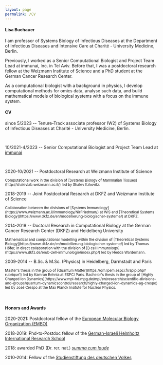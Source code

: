 ```yaml
---
layout: page
permalink: /CV
---
```


#### Lisa Buchauer

I am professor of Systems Biology of Infectious Diseases at the Department of Infectious Diseases and Intensive Care at Charité - University Medicine, Berlin.  

Previously, I worked as a Senior Computational Biologist and Project Team Lead at immunai, Inc. in Tel Aviv. Before that, I was a postdoctoral research fellow at the Weizmann Institute of Science and a PhD student at the German Cancer Research Center.  

As a computational biologist with a background in physics, I develop computational methods for omics data, analyse such data, and build mathematical models of biological systems with a focus on the immune system.


#### CV

since 5/2023 -- Tenure-Track associate professor (W2) of Systems Biology of Infectious Diseases at Charité - University Medicine, Berlin.

<br>

10/2021-4/2023 -- Senior Computational Biologist and Project Team Lead at [immunai](https://www.immunai.com/)

<br>

2020-10/2021 -- Postdoctoral Research at Weizmann Institute of Science

  <small>
Computational work in the division of [Systems Biology of Mammalian Tissues](http://shalevlab.weizmann.ac.il/) led by Shalev Itzkovitz.  
  </small>
<br>

2018-2019 -- Joint Postdoctoral Research at DKFZ and Weizmann Institute of Science

  <small>
Collaboration between the divisions of [Systems Immunology](https://www.weizmann.ac.il/immunology/NirFriedman/) at WIS and [Theoretical Systems Biology](https://www.dkfz.de/en/modellierung-biologischer-systeme/) at DKFZ.  
  </small>
<br>

2014-2018 -- Doctoral Research in Computational Biology at the German Cancer Research Center (DKFZ) and Heidelberg University

  <small>
Mathematical and computational modelling within the division of [Theoretical Systems Biology](https://www.dkfz.de/en/modellierung-biologischer-systeme/) led by Thomas Höfer, in direct collaboration with the division of [B cell Immunology](https://www.dkfz.de/en/b-zell-immunologie/index.php/) led by Hedda Wardemann.  
  </small>
<br>

2009-2014 -- B.Sc. & M.Sc. (Physics) in Heidelberg, Darmstadt and Paris

  <small>
Master's thesis in the group of [Quantum Matter](https://qm.lpem.espci.fr/spip.php?rubrique1) led by Kamran Behnia at ESPCI Paris.  
  </small>
  
  <small>
Bachelor's thesis in the group of [Highly Charged Ion Dynamics](https://www.mpi-hd.mpg.de/mpi/en/research/scientific-divisions-and-groups/quantum-dynamicscontrol/research/highly-charged-ion-dynamics-ag-crespo) led by José Crespo at the Max Planck Insitute for Nuclear Physics.  
  </small>
  
&nbsp;
#### Honors and Awards

2020-2021: Postdoctoral fellow of the [European Molecular Biology Organization (EMBO)](https://www.embo.org/funding-awards/fellowships/postdoctoral-fellowships)

2018-2019: Phd-to-Postdoc fellow of the [German-Israeli Helmholtz International Research School](https://www.dkfz.de/en/phd-program/GIHRS_TRAX.html)

2018: awarded PhD (Dr. rer. nat.) [_summa cum laude_](https://en.wikipedia.org/wiki/Latin_honors#Germany)

2010-2014: Fellow of the [Studienstiftung des deutschen Volkes](https://www.studienstiftung.de/en/)

